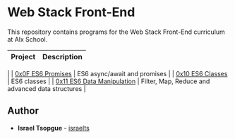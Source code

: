 
# Web Stack Front-End

This repository contains programs for the Web Stack Front-End curriculum at Alx School.

| Project                                                                        | Description                                          |
| :----------------------------------------------------------------------------- | :--------------------------------------------------- |
  |
| [0x0F ES6 Promises](./0x0F-ES6_promise)                                        | ES6 async/await and promises                         |
| [0x10 ES6 Classes](./0x10-ES6_classes)                                         | ES6 classes                                          |
| [0x11 ES6 Data Manipulation](./0x11-ES6_data_manipulation)                     | Filter, Map, Reduce and advanced data structures     |

## Author

- **Israel Tsopgue** - [israelts](https://github.com/israelts)
